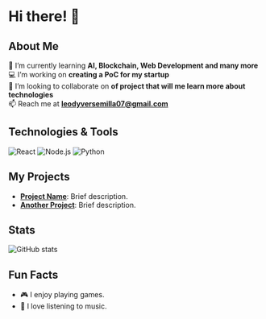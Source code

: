 # Hi there! 👋

## About Me
🌱 I’m currently learning **AI, Blockchain, Web Development and many more**  
💻 I’m working on **creating a PoC for my startup**  
🔭 I’m looking to collaborate on **of project that will me learn more about technologies**  
📫 Reach me at **leodyversemilla07@gmail.com**  

## Technologies & Tools
![React](https://img.shields.io/badge/-React-20232A?style=flat&logo=react) 
![Node.js](https://img.shields.io/badge/-Node.js-339933?style=flat&logo=node.js)
![Python](https://img.shields.io/badge/-Python-3776AB?style=flat&logo=python)

## My Projects
- **[Project Name](link-to-project)**: Brief description.
- **[Another Project](link-to-project)**: Brief description.

## Stats
![GitHub stats](https://github-readme-stats.vercel.app/api?username=leodyversemilla07&show_icons=true&theme=radical)

## Fun Facts
- 🎮 I enjoy playing games.
- 🎵 I love listening to music.
